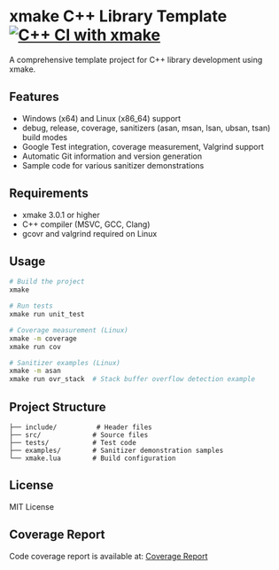 # xmake C++ Library Template [![C++ CI with xmake](https://github.com/zenshosan/xmake-template/actions/workflows/ci.yml/badge.svg)](https://github.com/zenshosan/xmake-template/actions/workflows/ci.yml)

A comprehensive template project for C++ library development using xmake.

## Features

- Windows (x64) and Linux (x86_64) support
- debug, release, coverage, sanitizers (asan, msan, lsan, ubsan, tsan) build modes
- Google Test integration, coverage measurement, Valgrind support
- Automatic Git information and version generation
- Sample code for various sanitizer demonstrations

## Requirements

- xmake 3.0.1 or higher
- C++ compiler (MSVC, GCC, Clang)
- gcovr and valgrind required on Linux

## Usage

```bash
# Build the project
xmake

# Run tests
xmake run unit_test

# Coverage measurement (Linux)
xmake -m coverage
xmake run cov

# Sanitizer examples (Linux)
xmake -m asan
xmake run ovr_stack  # Stack buffer overflow detection example
```

## Project Structure

```
├── include/          # Header files
├── src/             # Source files
├── tests/           # Test code
├── examples/        # Sanitizer demonstration samples
└── xmake.lua        # Build configuration
```

## License

MIT License

## Coverage Report

Code coverage report is available at: [Coverage Report](https://zenshosan.github.io/xmake-template/) 